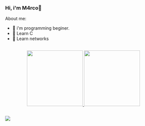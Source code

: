 ### Hi, i'm M4rco:space_invader:

About me:

- 🤖 i'm programming beginer.
- 👹 Learn C
- 👹 Learn networks

##
<div align="center">
  <a href="https://github.com/M4rco0">
  <img height="180em" src="https://github-readme-stats.vercel.app/api?username=M4rco0&show_icons=true&theme=midnight-purple&include_all_commits=true&count_private=true"/>
  <img height="180em" src="https://github-readme-stats.vercel.app/api/top-langs/?username=M4rco0&layout=compact&langs_count=7&theme=midnight-purple"/>
</div>
  

##
  <div> 
  <a href="https://instagram.com/m4rco.unknow" target="_blank"><img src="https://img.shields.io/badge/-Instagram-%23E4405F?style=for-the-badge&logo=instagram&logoColor=white" target="_blank"></a>
 
</div>
